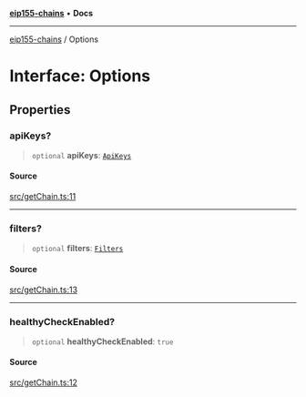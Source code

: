 [**eip155-chains**](../README.md) • **Docs**

***

[eip155-chains](../globals.md) / Options

# Interface: Options

## Properties

### apiKeys?

> `optional` **apiKeys**: [`ApiKeys`](ApiKeys.md)

#### Source

[src/getChain.ts:11](https://github.com/ivanzzeth/eip155-chains/blob/1338acd729e1930017264c44f09e203c6cd544d3/src/getChain.ts#L11)

***

### filters?

> `optional` **filters**: [`Filters`](Filters.md)

#### Source

[src/getChain.ts:13](https://github.com/ivanzzeth/eip155-chains/blob/1338acd729e1930017264c44f09e203c6cd544d3/src/getChain.ts#L13)

***

### healthyCheckEnabled?

> `optional` **healthyCheckEnabled**: `true`

#### Source

[src/getChain.ts:12](https://github.com/ivanzzeth/eip155-chains/blob/1338acd729e1930017264c44f09e203c6cd544d3/src/getChain.ts#L12)
